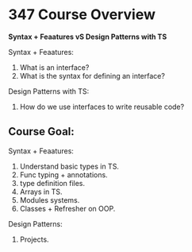 # 347 Course Overview

**Syntax + Feaatures vS Design Patterns with TS**

Syntax + Feaatures:
1. What is an interface?
2. What is the syntax for defining an interface?

Design Patterns with TS:
1. How do we use interfaces to write reusable code?

## Course Goal:
Syntax + Feaatures:
1. Understand basic types in TS.
2. Func typing + annotations.
3. type definition files.
4. Arrays in TS.
5. Modules systems.
6. Classes + Refresher on OOP.

Design Patterns:
1. Projects.




